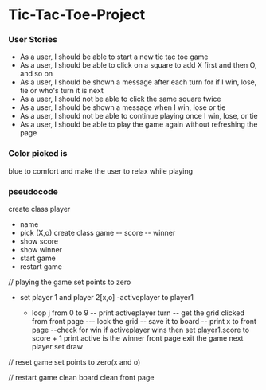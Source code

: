 # Tic-Tac-Toe-Project
### User Stories

- As a user, I should be able to start a new tic tac toe game
- As a user, I should be able to click on a square to add X first and then O, and so on
- As a user, I should be shown a message after each turn for if I win, lose, tie or who's turn it is next
- As a user, I should not be able to click the same square twice
- As a user, I should be shown a message when I win, lose or tie
- As a user, I should not be able to continue playing once I win, lose, or tie
- As a user, I should be able to play the game again without refreshing the page

### Color picked is 
blue to comfort and make the user to relax while playing 
### pseudocode
create class player
- name
- pick (X,o)
create class game
-- score
-- winner
- show score
- show winner
- start game
- restart game

// playing the game
set points to zero
- set player 1 and player 2[x,o]
-activeplayer to player1

  - loop j from 0 to 9
    -- print activeplayer turn
    -- get the grid clicked from front page
       --- lock the grid
    -- save it to board
    -- print x to front page
    --check for win
       if activeplayer wins then
         set player1.score to score + 1
         print active is the winner front page
         exit the game
    next player
set  draw

// reset game
set points to zero(x and o)

// restart game
clean board
clean front page

